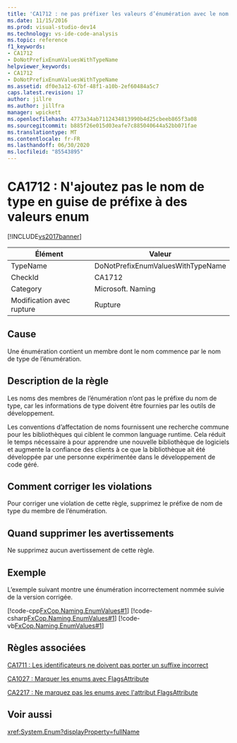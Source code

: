 ```yaml
---
title: 'CA1712 : ne pas préfixer les valeurs d’énumération avec le nom de type | Microsoft Docs'
ms.date: 11/15/2016
ms.prod: visual-studio-dev14
ms.technology: vs-ide-code-analysis
ms.topic: reference
f1_keywords:
- CA1712
- DoNotPrefixEnumValuesWithTypeName
helpviewer_keywords:
- CA1712
- DoNotPrefixEnumValuesWithTypeName
ms.assetid: df0e3a12-67bf-48f1-a10b-2ef60484a5c7
caps.latest.revision: 17
author: jillre
ms.author: jillfra
manager: wpickett
ms.openlocfilehash: 4773a34ab7112434813990b4d25cbeeb865f3a08
ms.sourcegitcommit: b885f26e015d03eafe7c885040644a52bb071fae
ms.translationtype: MT
ms.contentlocale: fr-FR
ms.lasthandoff: 06/30/2020
ms.locfileid: "85543895"
---
```

# <a name="ca1712-do-not-prefix-enum-values-with-type-name"></a>CA1712 : N'ajoutez pas le nom de type en guise de préfixe à des valeurs enum
[!INCLUDE[vs2017banner](../includes/vs2017banner.md)]

|Élément|Valeur|
|-|-|
|TypeName|DoNotPrefixEnumValuesWithTypeName|
|CheckId|CA1712|
|Category|Microsoft. Naming|
|Modification avec rupture|Rupture|

## <a name="cause"></a>Cause
 Une énumération contient un membre dont le nom commence par le nom de type de l’énumération.

## <a name="rule-description"></a>Description de la règle
 Les noms des membres de l’énumération n’ont pas le préfixe du nom de type, car les informations de type doivent être fournies par les outils de développement.

 Les conventions d’affectation de noms fournissent une recherche commune pour les bibliothèques qui ciblent le common language runtime. Cela réduit le temps nécessaire à pour apprendre une nouvelle bibliothèque de logiciels et augmente la confiance des clients à ce que la bibliothèque ait été développée par une personne expérimentée dans le développement de code géré.

## <a name="how-to-fix-violations"></a>Comment corriger les violations
 Pour corriger une violation de cette règle, supprimez le préfixe de nom de type du membre de l’énumération.

## <a name="when-to-suppress-warnings"></a>Quand supprimer les avertissements
 Ne supprimez aucun avertissement de cette règle.

## <a name="example"></a>Exemple
 L’exemple suivant montre une énumération incorrectement nommée suivie de la version corrigée.

 [!code-cpp[FxCop.Naming.EnumValues#1](../snippets/cpp/VS_Snippets_CodeAnalysis/FxCop.Naming.EnumValues/cpp/FxCop.Naming.EnumValues.cpp#1)]
 [!code-csharp[FxCop.Naming.EnumValues#1](../snippets/csharp/VS_Snippets_CodeAnalysis/FxCop.Naming.EnumValues/cs/FxCop.Naming.EnumValues.cs#1)]
 [!code-vb[FxCop.Naming.EnumValues#1](../snippets/visualbasic/VS_Snippets_CodeAnalysis/FxCop.Naming.EnumValues/vb/FxCop.Naming.EnumValues.vb#1)]

## <a name="related-rules"></a>Règles associées
 [CA1711 : Les identificateurs ne doivent pas porter un suffixe incorrect](../code-quality/ca1711-identifiers-should-not-have-incorrect-suffix.md)

 [CA1027 : Marquer les enums avec FlagsAttribute](../code-quality/ca1027-mark-enums-with-flagsattribute.md)

 [CA2217 : Ne marquez pas les enums avec l'attribut FlagsAttribute](../code-quality/ca2217-do-not-mark-enums-with-flagsattribute.md)

## <a name="see-also"></a>Voir aussi
 <xref:System.Enum?displayProperty=fullName>
